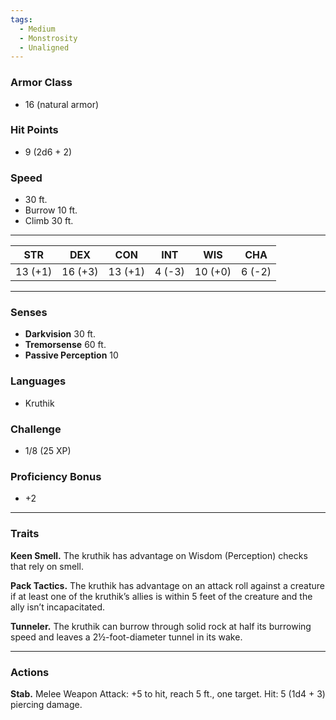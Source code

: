 ```yaml
---
tags:
  - Medium
  - Monstrosity
  - Unaligned
---
```


### Armor Class
- 16 (natural armor)

### Hit Points
- 9 (2d6 + 2)

### Speed
- 30 ft.
- Burrow 10 ft.
- Climb 30 ft.

---

| STR | DEX | CON | INT | WIS | CHA |
|:---:|:---:|:---:|:---:|:---:|:---:|
| 13 (+1) | 16 (+3) | 13 (+1) | 4 (-3) | 10 (+0) | 6 (-2) |

---

### Senses
- **Darkvision** 30 ft.
- **Tremorsense** 60 ft.
- **Passive Perception** 10

### Languages
- Kruthik

### Challenge
- 1/8 (25 XP)

### Proficiency Bonus
- +2

---

### **Traits**

**Keen Smell.** The kruthik has advantage on Wisdom (Perception) checks that rely on smell.

**Pack Tactics.** The kruthik has advantage on an attack roll against a creature if at least one of the kruthik’s allies is within 5 feet of the creature and the ally isn’t incapacitated.

**Tunneler.** The kruthik can burrow through solid rock at half its burrowing speed and leaves a 2½-foot-diameter tunnel in its wake.

---

### **Actions**

**Stab.** Melee Weapon Attack: +5 to hit, reach 5 ft., one target. Hit: 5 (1d4 + 3) piercing damage.
